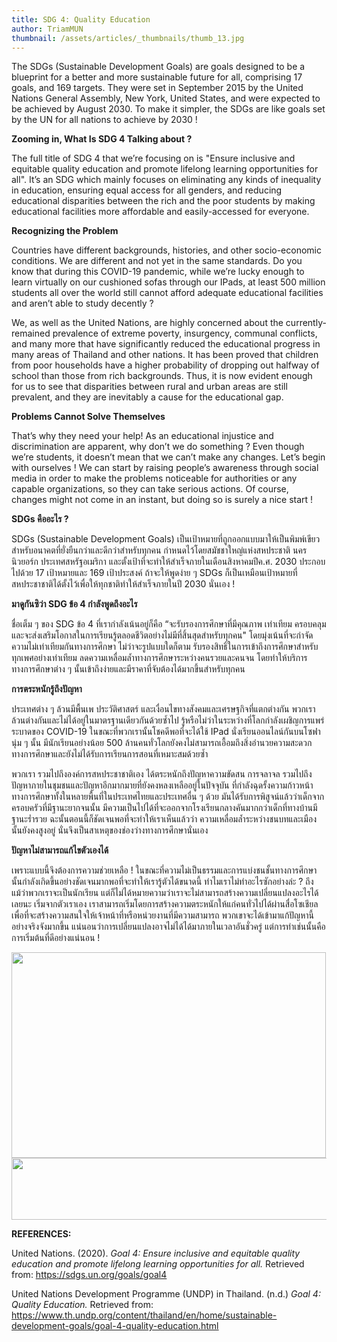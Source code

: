 ```yaml
---
title: SDG 4: Quality Education
author: TriamMUN
thumbnail: /assets/articles/_thumbnails/thumb_13.jpg
---
```


The SDGs (Sustainable Development Goals) are goals designed to be a
blueprint for a better and more sustainable future for all, comprising
17 goals, and 169 targets. They were set in September 2015 by the United
Nations General Assembly, New York, United States, and were expected to
be achieved by August 2030. To make it simpler, the SDGs are like goals
set by the UN for all nations to achieve by 2030 !

**Zooming in, What Is SDG 4 Talking about ?**

The full title of SDG 4 that we’re focusing on is "Ensure inclusive and
equitable quality education and promote lifelong learning opportunities
for all". It’s an SDG which mainly focuses on eliminating any kinds of
inequality in education, ensuring equal access for all genders, and
reducing educational disparities between the rich and the poor students
by making educational facilities more affordable and easily-accessed for
everyone.

**Recognizing the Problem**

Countries have different backgrounds, histories, and other
socio-economic conditions. We are different and not yet in the same
standards. Do you know that during this COVID-19 pandemic, while we’re
lucky enough to learn virtually on our cushioned sofas through our
IPads, at least 500 million students all over the world still cannot
afford adequate educational facilities and aren’t able to study decently
?

We, as well as the United Nations, are highly concerned about the
currently-remained prevalence of extreme poverty, insurgency, communal
conflicts, and many more that have significantly reduced the educational
progress in many areas of Thailand and other nations. It has been proved
that children from poor households have a higher probability of dropping
out halfway of school than those from rich backgrounds. Thus, it is now
evident enough for us to see that disparities between rural and urban
areas are still prevalent, and they are inevitably a cause for the
educational gap.

**Problems Cannot Solve Themselves**

That’s why they need your help! As an educational injustice and
discrimination are apparent, why don’t we do something ? Even though
we’re students, it doesn’t mean that we can’t make any changes. Let’s
begin with ourselves ! We can start by raising people’s awareness
through social media in order to make the problems noticeable for
authorities or any capable organizations, so they can take serious
actions. Of course, changes might not come in an instant, but doing so
is surely a nice start !

**SDGs คืออะไร ?**

SDGs (Sustainable Development Goals)
เป็นเป้าหมายที่ถูกออกแบบมาให้เป็นพิมพ์เขียวสำหรับอนาคตที่ยั่งยืนกว่าและดีกว่าสำหรับทุกคน
กำหนดไว้โดยสมัชชาใหญ่แห่งสหประชาติ นครนิวยอร์ก ประเทศสหรัฐอเมริกา
และตั้งเป้าที่จะทำให้สำเร็จภายในเดือนสิงหาคมปีค.ศ. 2030 ประกอบไปด้วย 17
เป้าหมายและ 169 เป้าประสงค์ ถ้าจะให้พูดง่าย ๆ SDGs
ก็เป็นเหมือนเป้าหมายที่สหประชาชาติได้ตั้งไว้เพื่อให้ทุกชาติทำให้สำเร็จภายในปี
2030 นั่นเอง !

**มาดูกันซิว่า SDG ข้อ 4 กำลังพูดถึงอะไร**

ชื่อเต็ม ๆ ของ SDG ข้อ 4 ที่เรากำลังเน้นอยู่ก็คือ
“จะรับรองการศึกษาที่มีคุณภาพ เท่าเทียม
ครอบคลุมและจะส่งเสริมโอกาสในการเรียนรู้ตลอดชีวิตอย่างไม่มีที่สิ้นสุดสำหรับทุกคน"
โดยมุ่งเน้นที่จะกำจัดความไม่เท่าเทียมกันทางการศึกษา
ไม่ว่าจะรูปแบบใดก็ตาม
รับรองสิทธิ์ในการเข้าถึงการศึกษาสำหรับทุกเพศอย่างเท่าเทียม
ลดความเหลื่อมล้ำทางการศึกษาระหว่างคนรวยและคนจน
โดยทำให้บริการทางการศึกษาต่าง ๆ
นั้นเข้าถึงง่ายและมีราคาที่จับต้องได้มากขึ้นสำหรับทุกคน

**การตระหนักรู้ถึงปัญหา**

ประเทศต่าง ๆ ล้วนมีพื้นเพ ประวัติศาสตร์
และเงื่อนไขทางสังคมและเศรษฐกิจที่แตกต่างกัน
พวกเราล้วนต่างกันและไม่ได้อยู่ในมาตรฐานเดียวกันด้วยซ้ำไป
รู้หรือไม่ว่าในระหว่างที่โลกกำลังเผชิญการแพร่ระบาดของ COVID-19
ในขณะที่พวกเรานั้นโชคดีพอที่จะได้ใช้ IPad นั่งเรียนออนไลน์กันบนโซฟานุ่ม
ๆ นั้น มีนักเรียนอย่างน้อย 500
ล้านคนทั่วโลกยังคงไม่สามารถเอื้อมถึงสิ่งอำนวยความสะดวกทางการศึกษาและยังไม่ได้รับการเรียนการสอนที่เหมาะสมด้วยซ้ำ

พวกเรา รวมไปถึงองค์การสหประชาชาติเอง ได้ตระหนักถึงปัญหาความขัดสน
การจลาจล
รวมไปถึงปัญหาภายในชุมชนและปัญหาอีกมากมายที่ยังคงหลงเหลืออยู่ในปัจจุบัน
ที่กำลังฉุดรั้งความก้าวหน้าทางการศึกษาทั้งในหลายพื้นที่ในประเทศไทยและประเทศอื่น
ๆ ด้วย มันได้รับการพิสูจน์แล้วว่าเด็กจากครอบครัวที่มีฐานะยากจนนั้น
มีความเป็นไปได้ที่จะออกจากโรงเรียนกลางคันมากกว่าเด็กที่ทางบ้านมีฐานะร่ำรวย
ฉะนั้นตอนนี้ก็ชัดเจนพอที่จะทำให้เราเห็นแล้วว่า
ความเหลื่อมล้ำระหว่างชนบทและเมืองนั้นยังคงสูงอยู่
นั่นจึงเป็นสาเหตุของช่องว่างทางการศึกษานั่นเอง

**ปัญหาไม่สามารถแก้ไขตัวเองได้**

เพราะแบบนี้จึงต้องการความช่วยเหลือ !
ในขณะที่ความไม่เป็นธรรมและการแบ่งชนชั้นทางการศึกษานั้นกำลังเกิดขึ้นอย่างชัดเจนมากพอที่จะทำให้เรารู้ตัวได้ขนาดนี้
ทำไมเราไม่ทำอะไรซักอย่างล่ะ ? ถึงแม้ว่าพวกเราจะเป็นนักเรียน
แต่ก็ไม่ได้หมายความว่าเราจะไม่สามารถสร้างความเปลี่ยนแปลงอะไรได้เลยนะ
เริ่มจากตัวเราเอง
เราสามารถเริ่มโดยการสร้างความตระหนักให้แก่คนทั่วไปได้ผ่านสื่อโซเชียลเพื่อที่จะสร้างความสนใจให้เจ้าหน้าที่หรือหน่วยงานที่มีความสามารถ
พวกเขาจะได้เข้ามาแก้ปัญหานี้อย่างจริงจังมากขึ้น
แน่นอนว่าการเปลี่ยนแปลงอาจไม่ได้ได้มาภายในเวลาอันชั่วครู่
แต่การทำเช่นนั้นคือการเริ่มต้นที่ดีอย่างแน่นอน !

<img src="/assets/articles/TriamMUN-SDG4_assets/media/image1.jpg" style="width:5.24097in;height:3.42569in" />

<img src="/assets/articles/TriamMUN-SDG4_assets/media/image2.png" style="width:6.61333in;height:1.03333in" />

**REFERENCES:**

United Nations. (2020). _Goal 4: Ensure inclusive and equitable quality
education and promote lifelong learning opportunities for all._
Retrieved from:
[<u>https://sdgs.un.org/goals/goal4</u>](https://sdgs.un.org/goals/goal4)

United Nations Development Programme (UNDP) in Thailand. (n.d.) _Goal 4:
Quality Education._ Retrieved from:
[<u>https://www.th.undp.org/content/thailand/en/home/sustainable-development-goals/goal-4-quality-education.html</u>](https://www.th.undp.org/content/thailand/en/home/sustainable-development-goals/goal-4-quality-education.html)
